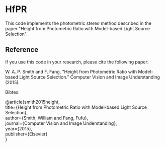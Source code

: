 # HfPR

This code implements the photometric stereo method described in the paper "Height from Photometric Ratio with Model-based Light Source Selection".

Reference
---------

If you use this code in your research, please cite the following paper:

W. A. P. Smith and F. Fang. "Height from Photometric Ratio with Model-based Light Source Selection." Computer Vision and Image Understanding (2015).

Bibtex:

@article{smith2015height,  
    title={Height from Photometric Ratio with Model-based Light Source Selection},  
    author={Smith, William and Fang, Fufu},  
    journal={Computer Vision and Image Understanding},  
    year={2015},  
    publisher={Elsevier}  
}  
